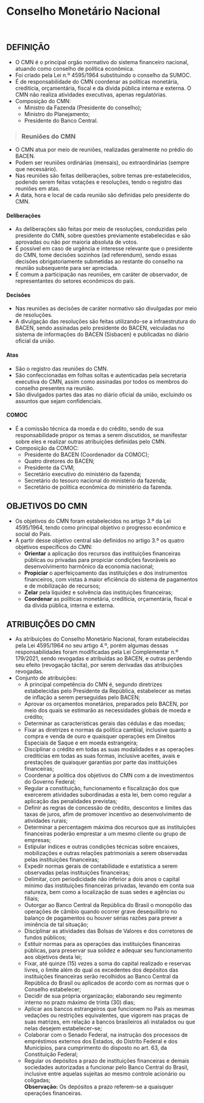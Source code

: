 # Conselho Monetário Nacional

<br>

## DEFINIÇÃO
* O CMN é o principal orgão normativo do sistema financeiro nacional, atuando como conselho de política econômica.
* Foi criado pela Lei n.º 4595/1964 substituindo o conselho da SUMOC.
* É de responsabilidade do CMN coordenar as políticas monetária, creditícia, orçamentária, fiscal e da dívida pública interna e externa. O CMN não realiza atividades executivas, apenas regulatórias.
* Composição do CMN:
  - Ministro da Fazenda (Presidente do conselho);
  - Ministro do Planejamento;
  - Presidente do Banco Central.

> ### Reuniões do CMN
* O CMN atua por meio de reuniões, realizadas geralmente no prédio do BACEN. 
* Podem ser reuniões ordinárias (mensais), ou extraordinárias (sempre que necessário).
* Nas reuniões são feitas deliberações, sobre temas pre-estabelecidos, podendo serem feitas votações e resoluções, tendo o registro das reuniões em atas.
* A data, hora e local de cada reunião são definidas pelo presidente do CMN.

#### Deliberações
* As deliberações são feitas por meio de resoluções, conduzidas pelo presidente do CMN, sobre questões previamente estabelecidas e são aprovadas ou não por maioria absoluta de votos.
* É possível em caso de urgência e interesse relevante que o presidente do CMN, tome decisões sozinhos (ad referendum), sendo essas decisões obrigatoriamente submetidas ao restante do conselho na reunião subsequente para ser apreciada.
* É comum a participação nas reuniões, em caráter de observador, de representantes do setores econômicos do país. 

#### Decisões
* Nas reuniões as decisões de caráter normativo são divulgadas por meio de resoluções.
* A divulgação das resoluções são feitas utilizando-se a infraestrutura do BACEN, sendo assinadas pelo presidente do BACEN, veiculadas no sistema de informações do BACEN (Sisbacen) e publicadas no diário oficial da união.

#### Atas
* São o registro das reuniões do CMN.
* São confeccionadas em folhas soltas e autenticadas pela secretaria executiva do CMN, assim como assinadas por todos os membros do conselho presentes na reunião.
* São divulgados partes das atas no diário oficial da união, excluindo os assuntos que sejam confidenciais.

#### COMOC
* É a comissão técnica da moeda e do crédito, sendo de sua responsabilidade propor os temas a serem discutidos, se manifestar sobre eles e realizar outras atribuições definidas pelo CMN.
* Composição da COMOC:
  - Presidente do BACEN (Coordenador da COMOC);
  - Quatro diretores do BACEN;
  - Presidente da CVM;
  - Secretário executivo do ministério da fazenda;
  - Secretário do tesouro nacional do ministério da fazenda;
  - Secretário de política econômica do ministério da fazenda.

## OBJETIVOS DO CMN
* Os objetivos do CMN foram estabelecidos no artigo 3.º da Lei 4595/1964, tendo como principal objetivo o progresso econômico e social do País.
* A partir desse objetivo central são definidos no artigo 3.º os quatro objetivos específicos do CMN:
  - **Orientar** a aplicação dos recursos das instituições financeiras públicas ou privadas para propiciar condições favoráveis ao desenvolvimento harmônico da economia nacional;
  - **Propiciar** o aperfeiçoamento das instituições e dos instrumentos financeiros, com vistas à maior eficiência do sistema de pagamentos e de mobilização de recursos;
  - **Zelar** pela liquidez e solvência das instituições financeiras;
  - **Coordenar** as políticas monetária, creditícia, orçamentária, fiscal e da dívida pública, interna e externa.

## ATRIBUIÇÕES DO CMN
* As atribuições do Conselho Monetário Nacional, foram estabelecidas pela Lei 4595/1964 no seu artigo 4.º, porém algumas dessas responsabilidades foram modificadas pela Lei Complementar n.º 179/2021, sendo revogadas e atribuídas ao BACEN, e outras perdendo seu efeito (revogação tácita), por serem derivadas das atribuições revogadas.
* Conjunto de atribuições:
  - A principal competência do CMN é, segundo diretrizes estabelecidas pelo Presidente da República, estabelecer as metas de inflação a serem perseguidas pelo BACEN;
  - Aprovar os orçamentos monetários, preparados pelo BACEN, por meio dos quais se estimarão as necessidades globais de moeda e crédito;
  - Determinar as características gerais das cédulas e das moedas;
  - Fixar as diretrizes e normas da política cambial, inclusive quanto a compra e venda de ouro e quaisquer operações em Direitos Especiais de Saque e em moeda estrangeira;
  - Disciplinar o crédito em todas as suas modalidades e as operações creditícias em todas as suas formas, inclusive aceites, avais e prestações de quaisquer garantias por parte das instituições financeiras;
  - Coordenar a política dos objetivos do CMN com a de investimentos do Governo Federal;
  - Regular a constituição, funcionamento e fiscalização dos que exercerem atividades subordinadas a esta lei, bem como regular a aplicação das penalidades previstas;
  - Definir as regras de concessão de crédito, descontos e limites das taxas de juros, afim de promover incentivo ao desenvolvimento de atividades rurais;
  - Determinar a percentagem máxima dos recursos que as instituições financeiras poderão emprestar a um mesmo cliente ou grupo de empresas;
  - Estipular índices e outras condições técnicas sobre encaixes, mobilizações e outras relações patrimoniais a serem observadas pelas instituições financeiras;
  - Expedir normas gerais de contabilidade e estatística a serem observadas pelas instituições financeiras;
  - Delimitar, com periodicidade não inferior a dois anos o capital mínimo das instituições financeiras privadas, levando em conta sua natureza, bem como a localização de suas sedes e agências ou filiais;
  - Outorgar ao Banco Central da República do Brasil o monopólio das operações de câmbio quando ocorrer grave desequilíbrio no balanço de pagamentos ou houver sérias razões para prever a iminência de tal situação;
  - Disciplinar as atividades das Bolsas de Valores e dos corretores de fundos públicos;
  - Estituir normas para as operações das instituições financeiras públicas, para preservar sua solidez e adequar seu funcionamento aos objetivos desta lei;
  - Fixar, até quinze (15) vezes a soma do capital realizado e reservas livres, o limite além do qual os excedentes dos depósitos das instituições financeiras serão recolhidos ao Banco Central da República do Brasil ou aplicados de acordo com as normas que o Conselho estabelecer;
  - Decidir de sua própria organização; elaborando seu regimento interno no prazo máximo de trinta (30) dias;
  - Aplicar aos bancos estrangeiros que funcionem no País as mesmas vedações ou restrições equivalentes, que vigorem nas praças de suas matrizes, em relação a bancos brasileiros ali instalados ou que nelas desejem estabelecer–se;
  - Colaborar com o Senado Federal, na instrução dos processos de empréstimos externos dos Estados, do Distrito Federal e dos Municípios, para cumprimento do disposto no art. 63, da Constituição Federal;
  - Regular os depósitos a prazo de instituições financeiras e demais sociedades autorizadas a funcionar pelo Banco Central do Brasil, inclusive entre aquelas sujeitas ao mesmo controle acionário ou coligadas;  
**Observação:** Os depósitos a prazo referem-se a quaisquer operações financeiras.   



